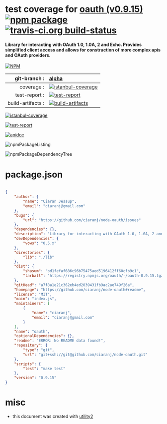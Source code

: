 # test coverage for  [oauth (v0.9.15)](https://github.com/ciaranj/node-oauth#readme)  [![npm package](https://img.shields.io/npm/v/npmtest-oauth.svg?style=flat-square)](https://www.npmjs.org/package/npmtest-oauth) [![travis-ci.org build-status](https://api.travis-ci.org/npmtest/node-npmtest-oauth.svg)](https://travis-ci.org/npmtest/node-npmtest-oauth)
#### Library for interacting with OAuth 1.0, 1.0A, 2 and Echo.  Provides simplified client access and allows for construction of more complex apis and OAuth providers.

[![NPM](https://nodei.co/npm/oauth.png?downloads=true)](https://www.npmjs.com/package/oauth)

| git-branch : | [alpha](https://github.com/npmtest/node-npmtest-oauth/tree/alpha)|
|--:|:--|
| coverage : | [![istanbul-coverage](https://npmtest.github.io/node-npmtest-oauth/build/coverage.badge.svg)](https://npmtest.github.io/node-npmtest-oauth/build/coverage.html/index.html)|
| test-report : | [![test-report](https://npmtest.github.io/node-npmtest-oauth/build/test-report.badge.svg)](https://npmtest.github.io/node-npmtest-oauth/build/test-report.html)|
| build-artifacts : | [![build-artifacts](https://npmtest.github.io/node-npmtest-oauth/glyphicons_144_folder_open.png)](https://github.com/npmtest/node-npmtest-oauth/tree/gh-pages/build)|

[![istanbul-coverage](https://npmtest.github.io/node-npmtest-oauth/build/screenCapture.buildCustomOrg.browser.coverage.html.png)](https://npmtest.github.io/node-npmtest-oauth/build/coverage.html/index.html)

[![test-report](https://npmtest.github.io/node-npmtest-oauth/build/screenCapture.buildCustomOrg.browser.%252Fhome%252Ftravis%252Fbuild%252Fnpmtest%252Fnode-npmtest-oauth%252Ftmp%252Fbuild%252Ftest-report.html.png)](https://npmtest.github.io/node-npmtest-oauth/build/test-report.html)

[![apidoc](https://npmdoc.github.io/node-npmdoc-oauth/build/screenCapture.buildApidoc.browser.%252Fhome%252Ftravis%252Fbuild%252Fnpmdoc%252Fnode-npmdoc-oauth%252Ftmp%252Fbuild%252Fapidoc.html.png)](https://npmdoc.github.io/node-npmdoc-oauth/build/apidoc.html)

![npmPackageListing](https://npmtest.github.io/node-npmtest-oauth/build/screenCapture.npmPackageListing.svg)

![npmPackageDependencyTree](https://npmtest.github.io/node-npmtest-oauth/build/screenCapture.npmPackageDependencyTree.svg)



# package.json

```json

{
    "author": {
        "name": "Ciaran Jessup",
        "email": "ciaranj@gmail.com"
    },
    "bugs": {
        "url": "https://github.com/ciaranj/node-oauth/issues"
    },
    "dependencies": {},
    "description": "Library for interacting with OAuth 1.0, 1.0A, 2 and Echo.  Provides simplified client access and allows for construction of more complex apis and OAuth providers.",
    "devDependencies": {
        "vows": "0.5.x"
    },
    "directories": {
        "lib": "./lib"
    },
    "dist": {
        "shasum": "bd1fefaf686c96b75475aed5196412ff60cfb9c1",
        "tarball": "https://registry.npmjs.org/oauth/-/oauth-0.9.15.tgz"
    },
    "gitHead": "a7f8a1e21c362eb4ed2039431fb9ac2ae749f26a",
    "homepage": "https://github.com/ciaranj/node-oauth#readme",
    "license": "MIT",
    "main": "index.js",
    "maintainers": [
        {
            "name": "ciaranj",
            "email": "ciaranj@gmail.com"
        }
    ],
    "name": "oauth",
    "optionalDependencies": {},
    "readme": "ERROR: No README data found!",
    "repository": {
        "type": "git",
        "url": "git+ssh://git@github.com/ciaranj/node-oauth.git"
    },
    "scripts": {
        "test": "make test"
    },
    "version": "0.9.15"
}
```



# misc
- this document was created with [utility2](https://github.com/kaizhu256/node-utility2)
